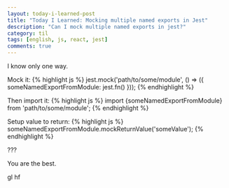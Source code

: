 ```yaml
---
layout: today-i-learned-post
title: "Today I Learned: Mocking multiple named exports in Jest"
description: "Can I mock multiple named exports in jest?"
category: til
tags: [english, js, react, jest]
comments: true
---
```


I know only one way.

Mock it:
{% highlight js %}
jest.mock('path/to/some/module', () => ({
    someNamedExportFromModule: jest.fn()
  }));
{% endhighlight %}

Then import it:
{% highlight js %}
import {someNamedExportFromModule} from 'path/to/some/module';
{% endhighlight %}

Setup value to return:
{% highlight js %}
someNamedExportFromModule.mockReturnValue('someValue');
{% endhighlight %}

???

You are the best.

gl hf
